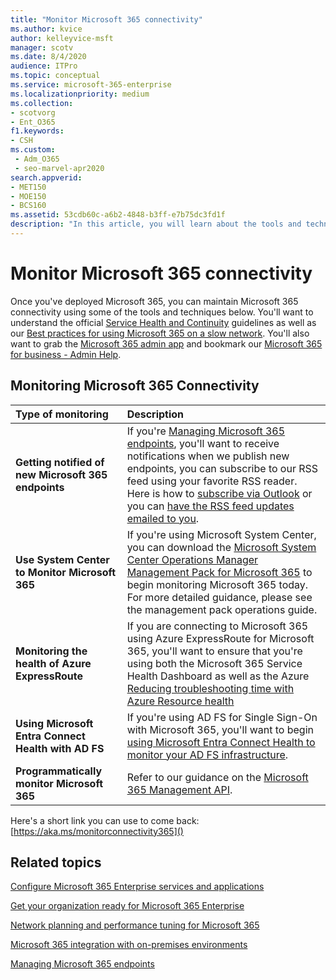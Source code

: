 ```yaml
---
title: "Monitor Microsoft 365 connectivity"
ms.author: kvice
author: kelleyvice-msft
manager: scotv
ms.date: 8/4/2020
audience: ITPro
ms.topic: conceptual
ms.service: microsoft-365-enterprise
ms.localizationpriority: medium
ms.collection: 
- scotvorg
- Ent_O365
f1.keywords:
- CSH
ms.custom: 
 - Adm_O365
 - seo-marvel-apr2020
search.appverid:
- MET150
- MOE150
- BCS160
ms.assetid: 53cdb60c-a6b2-4848-b3ff-e7b75dc3fd1f
description: "In this article, you will learn about the tools and techniques you can use to monitor and maintain Microsoft 365 connectivity."
---
```


# Monitor Microsoft 365 connectivity

Once you've deployed Microsoft 365, you can maintain Microsoft 365 connectivity using some of the tools and techniques below. You'll want to understand the official [Service Health and Continuity](/office365/servicedescriptions/office-365-platform-service-description/service-health-and-continuity) guidelines as well as our [Best practices for using Microsoft 365 on a slow network](https://support.office.com/article/fd16c8d2-4799-4c39-8fd7-045f06640166). You'll also want to grab the [Microsoft 365 admin app](https://blogs.office.com/2015/03/13/administer-on-the-go-with-the-updated-office-365-admin-app/) and bookmark our [Microsoft 365 for business - Admin Help](https://support.office.com/article/17d3ff3f-3601-466e-b5a1-482b31cfb791).
  
## Monitoring Microsoft 365 Connectivity

|Type of monitoring |Description |
|:-----|:-----|
|**Getting notified of new Microsoft 365 endpoints** <br/> |If you're [Managing Microsoft 365 endpoints](https://support.office.com/article/99cab9d4-ef59-4207-9f2b-3728eb46bf9a), you'll want to receive notifications when we publish new endpoints, you can subscribe to our RSS feed using your favorite RSS reader. Here is how to [subscribe via Outlook](https://go.microsoft.com/fwlink/p/?LinkId=532416) or you can [have the RSS feed updates emailed to you](https://go.microsoft.com/fwlink/p/?LinkId=532417).  <br/> |
|**Use System Center to Monitor Microsoft 365** <br/> |If you're using Microsoft System Center, you can download the [Microsoft System Center Operations Manager Management Pack for Microsoft 365](https://www.microsoft.com/download/details.aspx?id=103379) to begin monitoring Microsoft 365 today. For more detailed guidance, please see the management pack operations guide. <br/> |
|**Monitoring the health of Azure ExpressRoute** <br/> |If you are connecting to Microsoft 365 using Azure ExpressRoute for Microsoft 365, you'll want to ensure that you're using both the Microsoft 365 Service Health Dashboard as well as the Azure [Reducing troubleshooting time with Azure Resource health](https://azure.microsoft.com/blog/reduce-troubleshooting-time-with-azure-resource-health/) <br/> |
|**Using Microsoft Entra Connect Health with AD FS** <br/> |If you're using AD FS for Single Sign-On with Microsoft 365, you'll want to begin [using Microsoft Entra Connect Health to monitor your AD FS infrastructure](/azure/active-directory/hybrid/how-to-connect-health-adfs).  <br/> |
|**Programmatically monitor Microsoft 365** <br/> |Refer to our guidance on the [Microsoft 365 Management API](/office/office-365-management-api/office-365-management-apis-overview).  <br/> |

Here's a short link you can use to come back: [https://aka.ms/monitorconnectivity365]()
  
## Related topics

[Configure Microsoft 365 Enterprise services and applications](configure-services-and-applications.md)
  
[Get your organization ready for Microsoft 365 Enterprise](get-your-organization-ready-for-office-365.md)
  
[Network planning and performance tuning for Microsoft 365](network-planning-and-performance.md)
  
[Microsoft 365 integration with on-premises environments](microsoft-365-integration.md)
  
[Managing Microsoft 365 endpoints](managing-office-365-endpoints.md)
